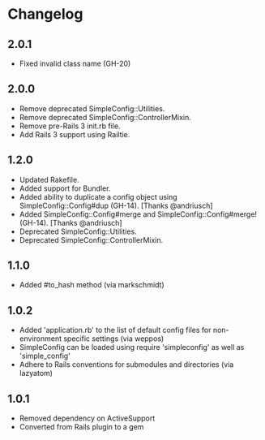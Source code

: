 # Changelog

## 2.0.1

- Fixed invalid class name (GH-20)

## 2.0.0

- Remove deprecated SimpleConfig::Utilities.
- Remove deprecated SimpleConfig::ControllerMixin.
- Remove pre-Rails 3 init.rb file.
- Add Rails 3 support using Railtie.

## 1.2.0

- Updated Rakefile.
- Added support for Bundler.
- Added ability to duplicate a config object using SimpleConfig::Config#dup (GH-14). [Thanks @andriusch]
- Added SimpleConfig::Config#merge and SimpleConfig::Config#merge! (GH-14). [Thanks @andriusch]
- Deprecated SimpleConfig::Utilities.
- Deprecated SimpleConfig::ControllerMixin.

## 1.1.0

- Added #to_hash method (via markschmidt)

## 1.0.2

- Added 'application.rb' to the list of default config files for non-environment specific settings (via weppos)
- SimpleConfig can be loaded using require 'simpleconfig' as well as 'simple_config'
- Adhere to Rails conventions for submodules and directories (via lazyatom)

## 1.0.1

- Removed dependency on ActiveSupport
- Converted from Rails plugin to a gem
